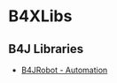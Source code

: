 # B4XLibs

## B4J Libraries

  * [B4JRobot - Automation](https://github.com/Twelle/B4XLibs/tree/master/B4JRobot)
